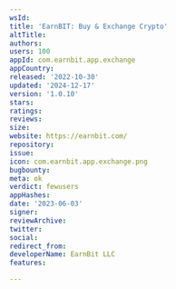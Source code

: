 ```yaml
---
wsId: 
title: 'EarnBIT: Buy & Exchange Crypto'
altTitle: 
authors: 
users: 100
appId: com.earnbit.app.exchange
appCountry: 
released: '2022-10-30'
updated: '2024-12-17'
version: '1.0.10'
stars: 
ratings: 
reviews: 
size: 
website: https://earnbit.com/
repository: 
issue: 
icon: com.earnbit.app.exchange.png
bugbounty: 
meta: ok
verdict: fewusers
appHashes: 
date: '2023-06-03'
signer: 
reviewArchive: 
twitter: 
social: 
redirect_from: 
developerName: EarnBit LLC
features: 

---
```



